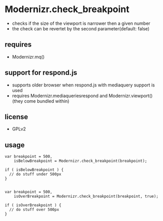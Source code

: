 # Modernizr.check_breakpoint
* checks if the size of the viewport is narrower then a given number
* the check can be revertet by the second parameter(default: false)

## requires
* Modernizr.mq()

## support for respond.js
* supports older browser when respond.js with mediaquery support is used
* requires Modernizr.mediaqueriesrespond and Modernizr.viewport() (they come bundled within)

## license
* GPLv2

## usage

    var breakpoint = 500,
        isBelowBreakpoint = Modernizr.check_breakpoint(breakpoint);
        
    if ( isBelowBreakpoint ) {
      // do stuff under 500px
    }


    var breakpoint = 500,
        isOverBreakpoint = Modernizr.check_breakpoint(breakpoint, true);
        
    if ( isOverBreakpoint ) {
      // do stuff over 500px
    }


